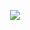 <p align="center">
  <img src="https://count.getloli.com/get/@Assassinsorrow?theme=gelbooru" />
</p>
